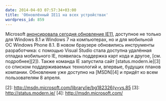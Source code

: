 ```yaml
---
date: 2014-04-03 07:57:34+03:00
title: 'Обновлённый IE11 на всех устройствах'
wordpress_id: 859
---
```


Microsoft [анонсировала сегодня обновление IE11][1], доступное не только для Windows 8.1 и Windows 7 на компьютерах, но и для мобильной ОС Windows Phone 8.1. В новом браузере обновились инструменты разработчика: с помощью Visual Studio стала доступна удалённая отладка мобильного IE, появилась поддержка карт кода и другое, [см. подробнее][2]). Также команда IE запустила сайт [status.modern.ie][3] со списком поддерживаемых технологий и, впервые, будущих планов компании. Обновление уже доступно на [MSDN][4] и придёт ко всем пользователям 8 апреля.

[1]: http://blogs.msdn.com/b/ie/archive/2014/04/02/announcing-an-updated-version-of-internet-explorer-11-available-on-windows-8-1-windows-7-and-windows-phone-8-1.aspx
[2]: http://msdn.microsoft.com/library/ie/bg182326(v=vs.85
[3]: http://status.modern.ie/
[4]: http://msdn.microsoft.com/
